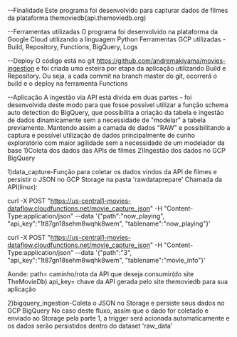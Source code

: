 --Finalidade
Este programa foi desenvolvido para capturar dados de filmes da plataforma themoviedb(api.themoviedb.org)

--Ferramentas utilizadas
O programa foi desenvolvido na plataforma da Google Cloud utilizando a linguagem Python
    Ferramentas GCP utilizadas - Build, Repository, Functions, BigQuery, Logs 

--Deploy
O código está no git https://github.com/andremakiyama/movies-ingestion e foi criada uma esteira por etapa da aplicação utilizando  Build e Repository. Ou seja, a cada commit na branch master do git, ocorrerá o build e o deploy na ferramenta Functions

--Aplicação
A ingestão via API está divida em duas partes - foi desenvolvida deste modo para que fosse possível utilizar a função schema auto detection do BigQuery, que possibilita a criação da tabela e ingestão de dados dinamicamente sem a necessidade de "modelar" a tabela previamente. Mantendo assim a camada de dados "RAW" e possibilitando a captura e possível utilização de dados principalmente de cunho exploratório com maior agilidade sem a necessidade de um modelador da base
    1)Coleta dos dados das APIs de filmes
    2)Ingestão dos dados no GCP BigQuery

1)data_capture-Função para coletar os dados vindos da API de filmes e persistir o JSON no GCP Storage na pasta 'rawdataprepare'
Chamada da API(linux):

curl -X POST "https://us-central1-movies-dataflow.cloudfunctions.net/movie_capture_json" -H "Content-Type:application/json" --data '{"path":"now_playing", "api_key":"1t87gn18sehm8wqhk8wem", "tablename":"now_playing"}'

curl -X POST "https://us-central1-movies-dataflow.cloudfunctions.net/movie_capture_json" -H "Content-Type:application/json" --data '{"path":"3", "api_key":"1t87gn18sehm8wqhk8wem", "tablename":"movie_info"}'

Aonde:
    path= caminho/rota da API que deseja consumir(do site TheMovieDb)
    api_key= chave da API gerada pelo site themoviedb para sua aplicação


2)bigquery_ingestion-Coleta o JSON no Storage e persiste seus dados no GCP BigQuery
No caso deste fluxo, assim que o dado for coletado e enviado ao Storage pela parte 1, a trigger será acionada automaticamente e os dados serão persistidos dentro do dataset 'raw_data'